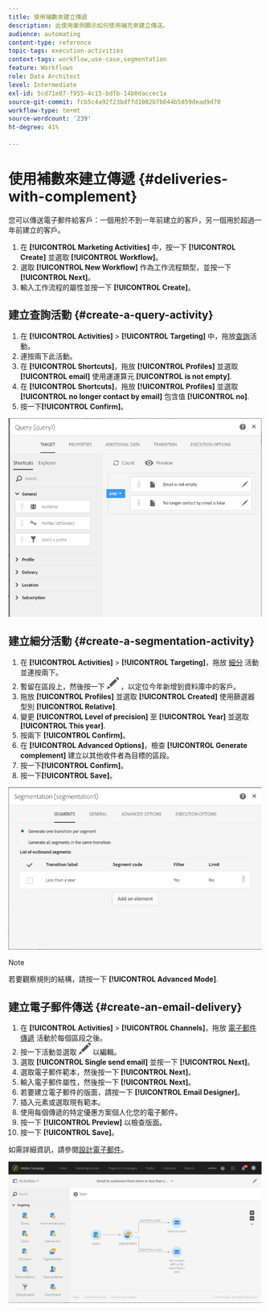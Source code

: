 ```yaml
---
title: 使用補數來建立傳遞
description: 此使用案例顯示如何使用補充來建立傳送。
audience: automating
content-type: reference
topic-tags: execution-activities
context-tags: workflow,use-case,segmentation
feature: Workflows
role: Data Architect
level: Intermediate
exl-id: 5cd71e07-f955-4c15-bdfb-14b0daccec1a
source-git-commit: fcb5c4a92f23bdffd1082b7b044b5859dead9d70
workflow-type: tm+mt
source-wordcount: '239'
ht-degree: 41%

---
```


# 使用補數來建立傳遞 {#deliveries-with-complement}

您可以傳送電子郵件給客戶：一個用於不到一年前建立的客戶，另一個用於超過一年前建立的客戶。

1. 在 **[!UICONTROL Marketing Activities]** 中，按一下 **[!UICONTROL Create]** 並選取 **[!UICONTROL Workflow]**。
1. 選取 **[!UICONTROL New Workflow]** 作為工作流程類型，並按一下 **[!UICONTROL Next]**。
1. 輸入工作流程的屬性並按一下 **[!UICONTROL Create]**。

## 建立查詢活動 {#create-a-query-activity}

1. 在 **[!UICONTROL Activities]** > **[!UICONTROL Targeting]** 中，拖放[查詢](../../automating/using/query.md)活動。
1. 連按兩下此活動。
1. 在 **[!UICONTROL Shortcuts]**，拖放 **[!UICONTROL Profiles]** 並選取 **[!UICONTROL email]** 使用運運算元 **[!UICONTROL is not empty]**.
1. 在 **[!UICONTROL Shortcuts]**，拖放 **[!UICONTROL Profiles]** 並選取 **[!UICONTROL no longer contact by email]** 包含值 **[!UICONTROL no]**.
1. 按一下&#x200B;**[!UICONTROL Confirm]**。

![](assets/wf-complement-query.png)

## 建立細分活動 {#create-a-segmentation-activity}

1. 在 **[!UICONTROL Activities]** > **[!UICONTROL Targeting]**，拖放 [細分](../../automating/using/segmentation.md) 活動並連按兩下。
1. 暫留在區段上，然後按一下 ![](assets/edit_darkgrey-24px.png) ，以定位今年新增到資料庫中的客戶。
1. 拖放 **[!UICONTROL Profiles]** 並選取 **[!UICONTROL Created]** 使用篩選器型別 **[!UICONTROL Relative]**.
1. 變更 **[!UICONTROL Level of precision]** 至 **[!UICONTROL Year]** 並選取 **[!UICONTROL This year]**.
1. 按兩下 **[!UICONTROL Confirm]**。
1. 在 **[!UICONTROL Advanced Options]**，檢查 **[!UICONTROL Generate complement]** 建立以其他收件者為目標的區段。
1. 按一下&#x200B;**[!UICONTROL Confirm]**。
1. 按一下&#x200B;**[!UICONTROL Save]**。

![](assets/wf-complement-segmentation.png)

>[!NOTE]
>
>若要觀察規則的結構，請按一下 **[!UICONTROL Advanced Mode]**.

## 建立電子郵件傳送 {#create-an-email-delivery}

1. 在 **[!UICONTROL Activities]** > **[!UICONTROL Channels]**，拖放 [電子郵件傳遞](../../automating/using/email-delivery.md) 活動於每個區段之後。
1. 按一下活動並選取 ![](assets/edit_darkgrey-24px.png) 以編輯。
1. 選取 **[!UICONTROL Single send email]** 並按一下 **[!UICONTROL Next]**。
1. 選取電子郵件範本，然後按一下 **[!UICONTROL Next]**。
1. 輸入電子郵件屬性，然後按一下 **[!UICONTROL Next]**。
1. 若要建立電子郵件的版面，請按一下 **[!UICONTROL Email Designer]**。
1. 插入元素或選取現有範本。
1. 使用每個傳遞的特定優惠方案個人化您的電子郵件。
1. 按一下 **[!UICONTROL Preview]** 以檢查版面。
1. 按一下 **[!UICONTROL Save]**。

如需詳細資訊，請參閱[設計電子郵件](../../designing/using/designing-from-scratch.md#designing-an-email-content-from-scratch)。

![](assets/wf-deliveries-with-a-complement.png)
